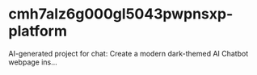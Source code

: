 # cmh7alz6g000gl5043pwpnsxp-platform
AI-generated project for chat: Create a modern dark-themed AI Chatbot webpage ins...
